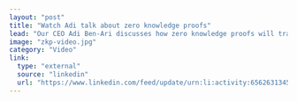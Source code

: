 ```yaml
---
layout: "post"
title: "Watch Adi talk about zero knowledge proofs"
lead: "Our CEO Adi Ben-Ari discusses how zero knowledge proofs will transform the way we exchange data."
image: "zkp-video.jpg"
category: "Video"
link:
  type: "external"
  source: "linkedin"
  url: "https://www.linkedin.com/feed/update/urn:li:activity:6562631345112260608/"
---
```

